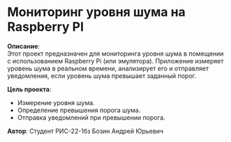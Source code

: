 # Мониторинг уровня шума на Raspberry PI

**Описание**:  
Этот проект предназначен для мониторинга уровня шума в помещении с использованием Raspberry Pi (или эмулятора). Приложение измеряет уровень шума в реальном времени, анализирует его и отправляет уведомления, если уровень шума превышает заданный порог.

**Цель проекта**:
- Измерение уровня шума.
- Определение превышения порога шума.
- Отправка уведомлений при превышении порога.

**Автор**:
Студент РИС-22-1бз Бозин Андрей Юрьевич